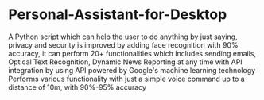 # Personal-Assistant-for-Desktop

A Python script which can help the user to do anything by just saying, privacy and security is improved by adding face recognition with 90% accuracy, it can perform 20+ functionalities which includes sending emails, Optical Text Recognition, Dynamic News Reporting at any time with API integration by using API powered by Google's machine learning technology
Performs various functionality with just a simple voice command up to a distance of 10m, with 90%-95% accuracy
